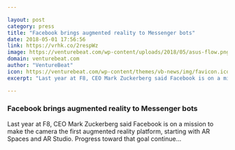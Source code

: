```yaml
---

layout: post
category: press
title: "Facebook brings augmented reality to Messenger bots"
date: 2018-05-01 17:56:56
link: https://vrhk.co/2respWz
image: https://venturebeat.com/wp-content/uploads/2018/05/asus-flow.png?fit=5338%2C2224&strip=all
domain: venturebeat.com
author: "VentureBeat"
icon: https://venturebeat.com/wp-content/themes/vb-news/img/favicon.ico
excerpt: "Last year at F8, CEO Mark Zuckerberg said Facebook is on a mission to make the camera the first augmented reality platform, starting with AR Spaces and AR Studio. Progress toward that goal continue…"

---
```


### Facebook brings augmented reality to Messenger bots

Last year at F8, CEO Mark Zuckerberg said Facebook is on a mission to make the camera the first augmented reality platform, starting with AR Spaces and AR Studio. Progress toward that goal continue…